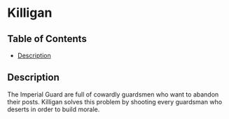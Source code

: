 # Killigan

## Table of Contents
* [Description](#description)

## Description

The Imperial Guard are full of cowardly guardsmen who want to abandon their posts.  Killigan solves this problem by shooting every guardsman who deserts in order to build morale.